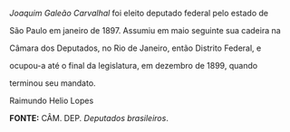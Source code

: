 

*Joaquim Galeão Carvalhal* foi eleito deputado federal pelo estado de

São Paulo em janeiro de 1897. Assumiu em maio seguinte sua cadeira na

Câmara dos Deputados, no Rio de Janeiro, então Distrito Federal, e

ocupou-a até o final da legislatura, em dezembro de 1899, quando

terminou seu mandato.



Raimundo Helio Lopes



**FONTE:** CÂM. DEP. *Deputados brasileiros*.

